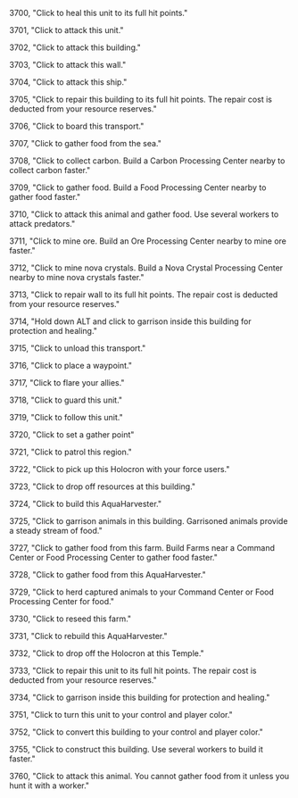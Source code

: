 ﻿3700, "Click to heal this unit to its full hit points."

3701, "Click to attack this unit."

3702, "Click to attack this building."

3703, "Click to attack this wall."

3704, "Click to attack this ship."

3705, "Click to repair this building to its full hit points. The repair cost is deducted from your resource reserves."

3706, "Click to board this transport."

3707, "Click to gather food from the sea."

3708, "Click to collect carbon. Build a Carbon Processing Center nearby to collect carbon faster."

3709, "Click to gather food. Build a Food Processing Center nearby to gather food faster."

3710, "Click to attack this animal and gather food. Use several workers to attack predators."

3711, "Click to mine ore. Build an Ore Processing Center nearby to mine ore faster."

3712, "Click to mine nova crystals. Build a Nova Crystal Processing Center nearby to mine nova crystals faster."

3713, "Click to repair wall to its full hit points. The repair cost is deducted from your resource reserves."

3714, "Hold down ALT and click to garrison inside this building for protection and healing."

3715, "Click to unload this transport."

3716, "Click to place a waypoint."

3717, "Click to flare your allies."

3718, "Click to guard this unit."

3719, "Click to follow this unit."

3720, "Click to set a gather point"

3721, "Click to patrol this region."

3722, "Click to pick up this Holocron with your force users."

3723, "Click to drop off resources at this building."

3724, "Click to build this AquaHarvester."

3725, "Click to garrison animals in this building.  Garrisoned animals provide a steady stream of food."

3727, "Click to gather food from this farm. Build Farms near a Command Center or Food Processing Center to gather food faster."

3728, "Click to gather food from this AquaHarvester."

3729, "Click to herd captured animals to your Command Center or Food Processing Center for food."

3730, "Click to reseed this farm."

3731, "Click to rebuild this AquaHarvester."

3732, "Click to drop off the Holocron at this Temple."

3733, "Click to repair this unit to its full hit points. The repair cost is deducted from your resource reserves."

3734, "Click to garrison inside this building for protection and healing."

3751, "Click to turn this unit to your control and player color."

3752, "Click to convert this building to your control and player color."

3755, "Click to construct this building. Use several workers to build it faster."

3760, "Click to attack this animal. You cannot gather food from it unless you hunt it with a worker."

